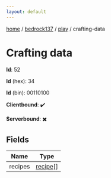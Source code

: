 ```yaml
---
layout: default
---
```


[home](/)  /  [bedrock137](/protocol/bedrock137)  /  [play](/protocol/bedrock137/play)  /  crafting-data

# Crafting data

**Id**: 52

**Id** (hex): 34

**Id** (bin): 00110100

**Clientbound**: ✔️

**Serverbound**: ✖️

## Fields

Name | Type
---|---
recipes | [recipe](/protocol/bedrock137/types/recipe)[]

